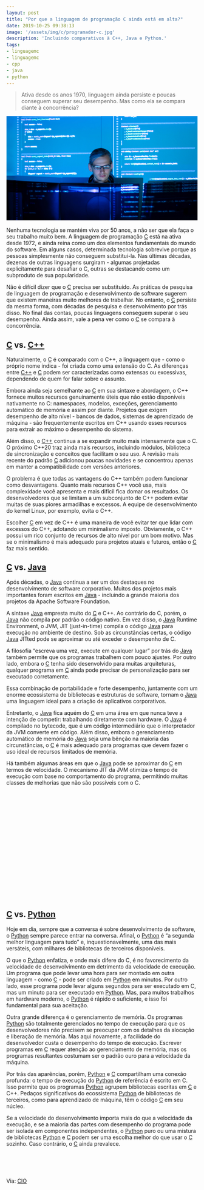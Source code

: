 ```yaml
---
layout: post
title: "Por que a linguagem de programação C ainda está em alta?"
date: 2019-10-25 09:38:13
image: '/assets/img/c/programador-c.jpg'
description: 'Incluindo comparativos à C++, Java e Python.'
tags:
- linguagemc
- linguagemc
- cpp
- java
- python
---
```


> Ativa desde os anos 1970, linguagem ainda persiste e poucas conseguem superar seu desempenho. Mas como ela se compara diante à concorrência?

![Por que a linguagem de programação C ainda está em alta?](/assets/img/c/programador-c.jpg "Por que a linguagem de programação C ainda está em alta?")

Nenhuma tecnologia se mantém viva por 50 anos, a não ser que ela faça o seu trabalho muito bem. A linguagem de programação [C](https://terminalroot.com.br/2017/01/codigo-de-linguagem-c-para-aprendizado.html) está na ativa desde 1972, e ainda reina como um dos elementos fundamentais do mundo do software. Em alguns casos, determinada tecnologia sobrevive porque as pessoas simplesmente não conseguem substituí-la. Nas últimas décadas, dezenas de outras linguagens surgiram - algumas projetadas explicitamente para desafiar o C, outras se destacando como um subproduto de sua popularidade.

Não é difícil dizer que o [C](https://terminalroot.com.br/2017/01/codigo-de-linguagem-c-para-aprendizado.html) precisa ser substituído. As práticas de pesquisa de linguagem de programação e desenvolvimento de software sugerem que existem maneiras muito melhores de trabalhar. No entanto, o [C](https://terminalroot.com.br/2017/01/codigo-de-linguagem-c-para-aprendizado.html) persiste da mesma forma, com décadas de pesquisa e desenvolvimento por trás disso. No final das contas, poucas linguagens conseguem superar o seu desempenho. Ainda assim, vale a pena ver como o [C](https://terminalroot.com.br/2017/01/codigo-de-linguagem-c-para-aprendizado.html) se compara à concorrência.

<!-- RETANGULO LARGO -->
<script async src="https://pagead2.googlesyndication.com/pagead/js/adsbygoogle.js"></script>
<!-- Informat -->
<ins class="adsbygoogle"
style="display:block"
data-ad-client="ca-pub-2838251107855362"
data-ad-slot="2327980059"
data-ad-format="auto"
data-full-width-responsive="true"></ins>
<script>
(adsbygoogle = window.adsbygoogle || []).push({});
</script> 

## [C](https://terminalroot.com.br/2017/01/codigo-de-linguagem-c-para-aprendizado.html) vs. [C++](https://terminalroot.com.br/2019/10/linguagem-de-programacao.html)

Naturalmente, o [C](https://terminalroot.com.br/2017/01/codigo-de-linguagem-c-para-aprendizado.html) é comparado com o C++, a linguagem que - como o próprio nome indica - foi criada como uma extensão do C. As diferenças entre [C++](https://terminalroot.com.br/2019/10/linguagem-de-programacao.html) e [C](https://terminalroot.com.br/2017/01/codigo-de-linguagem-c-para-aprendizado.html) podem ser caracterizadas como extensas ou excessivas, dependendo de quem for falar sobre o assunto.

Embora ainda seja semelhante ao [C](https://terminalroot.com.br/2017/01/codigo-de-linguagem-c-para-aprendizado.html) em sua sintaxe e abordagem, o C++ fornece muitos recursos genuinamente úteis que não estão disponíveis nativamente no C: namespaces, modelos, exceções, gerenciamento automático de memória e assim por diante. Projetos que exigem desempenho de alto nível - bancos de dados, sistemas de aprendizado de máquina - são frequentemente escritos em C++ usando esses recursos para extrair ao máximo o desempenho do sistema.

Além disso, o [C++](https://terminalroot.com.br/2019/10/linguagem-de-programacao.html) continua a se expandir muito mais intensamente que o C. O próximo C++20 traz ainda mais recursos, incluindo módulos, biblioteca de sincronização e conceitos que facilitam o seu uso. A revisão mais recente do padrão [C](https://terminalroot.com.br/2017/01/codigo-de-linguagem-c-para-aprendizado.html) adicionou poucas novidades e se concentrou apenas em manter a compatibilidade com versões anteriores.

O problema é que todas as vantagens do C++ também podem funcionar como desvantagens. Quanto mais recursos C++ você usa, mais complexidade você apresenta e mais difícil fica domar os resultados. Os desenvolvedores que se limitam a um subconjunto de C++ podem evitar muitas de suas piores armadilhas e excessos. A equipe de desenvolvimento do kernel Linux, por exemplo, evita o C++.

Escolher [C](https://terminalroot.com.br/2017/01/codigo-de-linguagem-c-para-aprendizado.html) em vez de C++ é uma maneira de você evitar ter que lidar com excessos do C++, adotando um minimalismo imposto. Obviamente, o C++ possui um rico conjunto de recursos de alto nível por um bom motivo. Mas se o minimalismo é mais adequado para projetos atuais e futuros, então o [C](https://terminalroot.com.br/2017/01/codigo-de-linguagem-c-para-aprendizado.html) faz mais sentido.

<!-- RETANGULO LARGO 2 -->
<script async src="//pagead2.googlesyndication.com/pagead/js/adsbygoogle.js"></script>
<ins class="adsbygoogle"
style="display:block; text-align:center;"
data-ad-layout="in-article"
data-ad-format="fluid"
data-ad-client="ca-pub-2838251107855362"
data-ad-slot="8549252987"></ins>
<script>
(adsbygoogle = window.adsbygoogle || []).push({});
</script>

## [C](https://terminalroot.com.br/2017/01/codigo-de-linguagem-c-para-aprendizado.html) vs. [Java](https://terminalroot.com.br/2019/10/jython-a-linguagem-que-mistura-java-com-python.html)

Após décadas, o [Java](https://terminalroot.com.br/2019/10/jython-a-linguagem-que-mistura-java-com-python.html) continua a ser um dos destaques no desenvolvimento de software corporativo. Muitos dos projetos mais importantes foram escritos em [Java](https://terminalroot.com.br/2019/10/jython-a-linguagem-que-mistura-java-com-python.html) - incluindo a grande maioria dos projetos da Apache Software Foundation.

A sintaxe [Java](https://terminalroot.com.br/2019/10/jython-a-linguagem-que-mistura-java-com-python.html) empresta muito do [C](https://terminalroot.com.br/2017/01/codigo-de-linguagem-c-para-aprendizado.html) e C++. Ao contrário do C, porém, o [Java](https://terminalroot.com.br/2019/10/jython-a-linguagem-que-mistura-java-com-python.html) não compila por padrão o código nativo. Em vez disso, o [Java](https://terminalroot.com.br/2019/10/jython-a-linguagem-que-mistura-java-com-python.html) Runtime Environment, o JVM, JIT (just-in-time) compila o código [Java](https://terminalroot.com.br/2019/10/jython-a-linguagem-que-mistura-java-com-python.html) para execução no ambiente de destino. Sob as circunstâncias certas, o código [Java](https://terminalroot.com.br/2019/10/jython-a-linguagem-que-mistura-java-com-python.html) JITted pode se aproximar ou até exceder o desempenho de C.

A filosofia “escreva uma vez, execute em qualquer lugar” por trás do [Java](https://terminalroot.com.br/2019/10/jython-a-linguagem-que-mistura-java-com-python.html) também permite que os programas trabalhem com pouco ajustes. Por outro lado, embora o [C](https://terminalroot.com.br/2017/01/codigo-de-linguagem-c-para-aprendizado.html) tenha sido desenvolvido para muitas arquiteturas, qualquer programa em [C](https://terminalroot.com.br/2017/01/codigo-de-linguagem-c-para-aprendizado.html) ainda pode precisar de personalização para ser executado corretamente.

Essa combinação de portabilidade e forte desempenho, juntamente com um enorme ecossistema de bibliotecas e estruturas de software, tornam o [Java](https://terminalroot.com.br/2019/10/jython-a-linguagem-que-mistura-java-com-python.html) uma linguagem ideal para a criação de aplicativos corporativos.

Entretanto, o [Java](https://terminalroot.com.br/2019/10/jython-a-linguagem-que-mistura-java-com-python.html) fica aquém do [C](https://terminalroot.com.br/2017/01/codigo-de-linguagem-c-para-aprendizado.html) em uma área em que nunca teve a intenção de competir: trabalhando diretamente com hardware. O [Java](https://terminalroot.com.br/2019/10/jython-a-linguagem-que-mistura-java-com-python.html) é compilado no bytecode, que é um código intermediário que o interpretador da JVM converte em código. Além disso, embora o gerenciamento automático de memória do [Java](https://terminalroot.com.br/2019/10/jython-a-linguagem-que-mistura-java-com-python.html) seja uma bênção na maioria das circunstâncias, o [C](https://terminalroot.com.br/2017/01/codigo-de-linguagem-c-para-aprendizado.html) é mais adequado para programas que devem fazer o uso ideal de recursos limitados de memória.

Há também algumas áreas em que o [Java](https://terminalroot.com.br/2019/10/jython-a-linguagem-que-mistura-java-com-python.html) pode se aproximar do [C](https://terminalroot.com.br/2017/01/codigo-de-linguagem-c-para-aprendizado.html) em termos de velocidade. O mecanismo JIT da JVM otimiza o tempo de execução com base no comportamento do programa, permitindo muitas classes de melhorias que não são possíveis com o C.

<!-- QUADRADO -->
<script async src="//pagead2.googlesyndication.com/pagead/js/adsbygoogle.js"></script>
<ins class="adsbygoogle"
style="display:inline-block;width:336px;height:280px"
data-ad-client="ca-pub-2838251107855362"
data-ad-slot="5351066970"></ins>
<script>
(adsbygoogle = window.adsbygoogle || []).push({});
</script>

## [C](https://terminalroot.com.br/2017/01/codigo-de-linguagem-c-para-aprendizado.html) vs. [Python](https://terminalroot.com.br/2019/10/script-basico-de-python-para-aprendizado.html)

Hoje em dia, sempre que a conversa é sobre desenvolvimento de software, o [Python](https://terminalroot.com.br/2019/10/script-basico-de-python-para-aprendizado.html) sempre parece entrar na conversa. Afinal, o [Python](https://terminalroot.com.br/2019/10/script-basico-de-python-para-aprendizado.html) é “a segunda melhor linguagem para tudo” e, inquestionavelmente, uma das mais versáteis, com milhares de bibliotecas de terceiros disponíveis.

O que o [Python](https://terminalroot.com.br/2019/10/julia-vs-python-qual-e-a-melhor-para-a-ciencia-de-dados.html) enfatiza, e onde mais difere do C, é no favorecimento da velocidade de desenvolvimento em detrimento da velocidade de execução. Um programa que pode levar uma hora para ser montado em outra linguagem - como [C](https://terminalroot.com.br/2017/01/codigo-de-linguagem-c-para-aprendizado.html) - pode ser criado em [Python](https://terminalroot.com.br/2019/10/script-basico-de-python-para-aprendizado.html) em minutos. Por outro lado, esse programa pode levar alguns segundos para ser executado em C, mas um minuto para ser executado em [Python](https://terminalroot.com.br/2019/10/script-basico-de-python-para-aprendizado.html). Mas, para muitos trabalhos em hardware moderno, o [Python](https://terminalroot.com.br/2019/10/script-basico-de-python-para-aprendizado.html) é rápido o suficiente, e isso foi fundamental para sua aceitação.

Outra grande diferença é o gerenciamento de memória. Os programas [Python](https://terminalroot.com.br/2019/10/script-basico-de-python-para-aprendizado.html) são totalmente gerenciados no tempo de execução para que os desenvolvedores não precisem se preocupar com os detalhes da alocação e liberação de memória. Mas aqui novamente, a facilidade do desenvolvedor custa o desempenho do tempo de execução. Escrever programas em [C](https://terminalroot.com.br/2017/01/codigo-de-linguagem-c-para-aprendizado.html) requer atenção ao gerenciamento de memória, mas os programas resultantes costumam ser o padrão ouro para a velocidade da máquina.

Por trás das aparências, porém, [Python](https://terminalroot.com.br/2019/10/script-basico-de-python-para-aprendizado.html) e [C](https://terminalroot.com.br/2017/01/codigo-de-linguagem-c-para-aprendizado.html) compartilham uma conexão profunda: o tempo de execução do [Python](https://terminalroot.com.br/2019/10/julia-vs-python-qual-e-a-melhor-para-a-ciencia-de-dados.html) de referência é escrito em C. Isso permite que os programas [Python](https://terminalroot.com.br/2019/10/script-basico-de-python-para-aprendizado.html) agrupem bibliotecas escritas em [C](https://terminalroot.com.br/2017/01/codigo-de-linguagem-c-para-aprendizado.html) e C++. Pedaços significativos do ecossistema [Python](https://terminalroot.com.br/2019/10/script-basico-de-python-para-aprendizado.html) de bibliotecas de terceiros, como para aprendizado de máquina, têm o código [C](https://terminalroot.com.br/2017/01/codigo-de-linguagem-c-para-aprendizado.html) em seu núcleo.

Se a velocidade do desenvolvimento importa mais do que a velocidade da execução, e se a maioria das partes com desempenho do programa pode ser isolada em componentes independentes, o [Python](https://terminalroot.com.br/2019/10/script-basico-de-python-para-aprendizado.html) puro ou uma mistura de bibliotecas [Python](https://terminalroot.com.br/2019/10/script-basico-de-python-para-aprendizado.html) e [C](https://terminalroot.com.br/2017/01/codigo-de-linguagem-c-para-aprendizado.html) podem ser uma escolha melhor do que usar o [C](https://terminalroot.com.br/2017/01/codigo-de-linguagem-c-para-aprendizado.html) sozinho. Caso contrário, o [C](https://terminalroot.com.br/2017/01/codigo-de-linguagem-c-para-aprendizado.html) ainda prevalece.

<!-- MINI ANÚNCIO -->
<script async src="//pagead2.googlesyndication.com/pagead/js/adsbygoogle.js"></script>
<!-- Games Root -->
<ins class="adsbygoogle"
style="display:inline-block;width:336px;height:50px"
data-ad-client="ca-pub-2838251107855362"
data-ad-slot="5351066970"></ins>
<script>
(adsbygoogle = window.adsbygoogle || []).push({});
</script>

Via: [CIO](https://cio.com.br/por-que-a-linguagem-de-programacao-c-ainda-esta-em-alta/)
